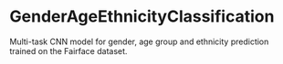 # GenderAgeEthnicityClassification
Multi-task CNN model for gender, age group and ethnicity prediction trained on the Fairface dataset.

